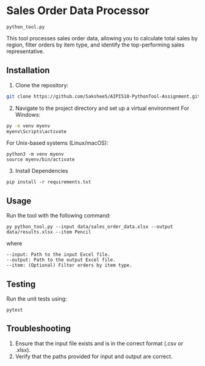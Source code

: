 # Sales Order Data Processor
```python_tool.py```

This tool processes sales order data, allowing you to calculate total sales by region, filter orders by item type, and identify the top-performing sales representative.

## Installation

1. Clone the repository:

```bash
git clone https://github.com/Sakshee5/AIPI510-PythonTool-Assignment.git
```

2. Navigate to the project directory and set up a virtual environment
For Windows:

```bash
py -m venv myenv
myenv\Scripts\activate
```  

For Unix-based systems (Linux/macOS):

```
python3 -m venv myenv
source myenv/bin/activate
```

3. Install Dependencies

```
pip install -r requirements.txt
```

## Usage
Run the tool with the following command:
    
    py python_tool.py --input data/sales_order_data.xlsx --output data/results.xlsx --item Pencil

where

    --input: Path to the input Excel file.
    --output: Path to the output Excel file.
    --item: (Optional) Filter orders by item type.

## Testing
Run the unit tests using:

    pytest

## Troubleshooting
1. Ensure that the input file exists and is in the correct format (.csv or .xlsx).
2. Verify that the paths provided for input and output are correct.
